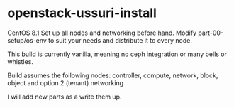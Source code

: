 # openstack-ussuri-install
CentOS 8.1
Set up all nodes and networking before hand. Modify part-00-setup/os-env to suit your needs and distribute it to every node.

This build is currently vanilla, meaning no ceph integration or many bells or whistles.

Build assumes the following nodes: controller, compute, network, block, object and option 2 (tenant) networking

I will add new parts as a write them up.
